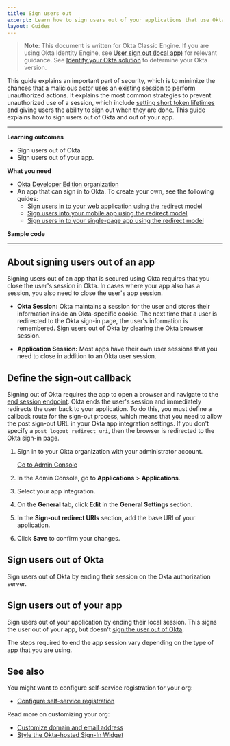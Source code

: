 ```yaml
---
title: Sign users out
excerpt: Learn how to sign users out of your applications that use Okta's APIs.
layout: Guides
---
```


> **Note**: This document is written for Okta Classic Engine. If you are using Okta Identity Engine, see [User sign out (local app)](/docs/guides/oie-embedded-sdk-use-case-basic-sign-out/-/main/) for relevant guidance. See [Identify your Okta solution](https://help.okta.com/okta_help.htm?type=oie&id=ext-oie-version) to determine your Okta version.

This guide explains an important part of security, which is to minimize the chances that a malicious actor uses an existing session to perform unauthorized actions. It explains the most common strategies to prevent unauthorized use of a session, which include [setting short token lifetimes](/docs/guides/configure-access-policy/main/#configure-a-custom-access-token-lifetime-per-client) and giving users the ability to sign out when they are done. This guide explains how to sign users out of Okta and out of your app.

---

**Learning outcomes**

* Sign users out of Okta.
* Sign users out of your app.

**What you need**

* [Okta Developer Edition organization](https://developer.okta.com/signup)
* An app that can sign in to Okta. To create your own, see the following guides:
  * [Sign users in to your web application using the redirect model](/docs/guides/sign-into-web-app-redirect/)
  * [Sign users into your mobile app using the redirect model](/docs/guides/sign-into-mobile-app-redirect/)
  * [Sign users in to your single-page app using the redirect model](/docs/guides/sign-into-spa-redirect/)

**Sample code**

<StackSelector snippet="samplecode" noSelector/>

---

## About signing users out of an app

Signing users out of an app that is secured using Okta requires that you close the user's session in Okta. In cases where your app also has a session, you also need to close the user's app session.

* **Okta Session:** Okta maintains a session for the user and stores their information inside an Okta-specific cookie. The next time that a user is redirected to the Okta sign-in page, the user's information is remembered. Sign users out of Okta by clearing the Okta browser session.

* **Application Session:** Most apps have their own user sessions that you need to close in addition to an Okta user session.

## Define the sign-out callback

Signing out of Okta requires the app to open a browser and navigate to the [end session endpoint](/docs/reference/api/oidc/#logout). Okta ends the user's session and immediately redirects the user back to your application. To do this, you must define a callback route for the sign-out process, which means that you need to allow the post sign-out URL in your Okta app integration settings. If you don't specify a `post_logout_redirect_uri`, then the browser is redirected to the Okta sign-in page.

1. Sign in to your Okta organization with your administrator account.

    <a href="https://developer.okta.com/login" target="_blank" class="Button--blue">Go to Admin Console</a>

1. In the Admin Console, go to **Applications** > **Applications**.
1. Select your app integration.
1. On the **General** tab, click **Edit** in the **General Settings** section.
1. In the **Sign-out redirect URIs** section, add the base URI of your application.

    <StackSelector snippet="addbaseuri" noSelector/>
1. Click **Save** to confirm your changes.

## Sign users out of Okta

Sign users out of Okta by ending their session on the Okta authorization server.

<StackSelector snippet="remotesignout" noSelector/>

## Sign users out of your app

Sign users out of your application by ending their local session. This signs the user out of your app, but doesn't [sign the user out of Okta](#sign-users-out-of-okta).

The steps required to end the app session vary depending on the type of app that you are using.

<!-- Future content: and discarding the tokens Okta created when the user signed in. -->

<StackSelector snippet="localsignout" noSelector/>

## See also

You might want to configure self-service registration for your org:

* [Configure self-service registration](/docs/guides/oie-embedded-sdk-use-case-self-reg/)

Read more on customizing your org:

* [Customize domain and email address](/docs/guides/custom-url-domain/)
* [Style the Okta-hosted Sign-In Widget](/docs/guides/custom-widget/main/#style-the-okta-hosted-sign-in-widget)